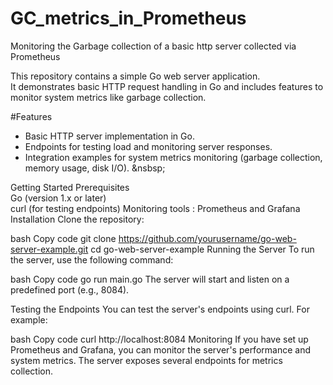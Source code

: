# GC_metrics_in_Prometheus
Monitoring  the Garbage collection  of a basic http server collected via Prometheus 


This repository contains a simple Go web server application.<br>
It demonstrates basic HTTP request handling in Go and includes features to monitor system metrics like garbage collection.

#Features
  - Basic HTTP server implementation in Go.
  - Endpoints for testing load and monitoring server responses.
  - Integration examples for system metrics monitoring (garbage collection, memory usage, disk I/O).
&nsbsp;

    
Getting Started
Prerequisites<br>
Go (version 1.x or later)<br>
curl (for testing endpoints)
Monitoring tools :  Prometheus and Grafana
Installation
Clone the repository:

bash
Copy code
git clone https://github.com/yourusername/go-web-server-example.git
cd go-web-server-example
Running the Server
To run the server, use the following command:

bash
Copy code
go run main.go
The server will start and listen on a predefined port (e.g., 8084).

Testing the Endpoints
You can test the server's endpoints using curl. For example:

bash
Copy code
curl http://localhost:8084
Monitoring
If you have set up Prometheus and Grafana, you can monitor the server's performance and system metrics. The server exposes several endpoints for metrics collection.




